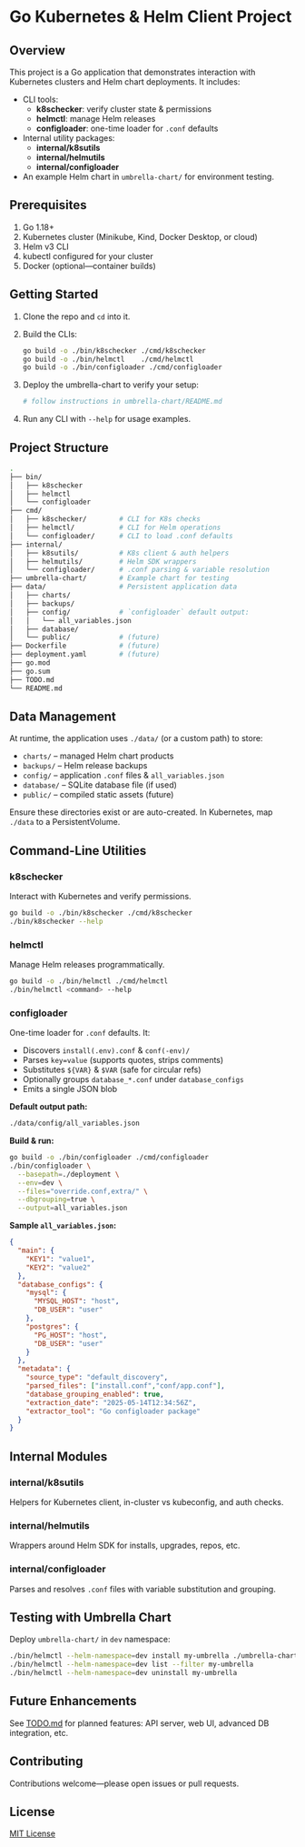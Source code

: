 # Go Kubernetes & Helm Client Project

## Overview

This project is a Go application that demonstrates interaction with Kubernetes clusters and Helm chart deployments. It includes:

- CLI tools:
  - **k8schecker**: verify cluster state & permissions  
  - **helmctl**: manage Helm releases  
  - **configloader**: one-time loader for `.conf` defaults  
- Internal utility packages:
  - **internal/k8sutils**  
  - **internal/helmutils**  
  - **internal/configloader**  
- An example Helm chart in `umbrella-chart/` for environment testing.

## Prerequisites

1. Go 1.18+  
2. Kubernetes cluster (Minikube, Kind, Docker Desktop, or cloud)  
3. Helm v3 CLI  
4. kubectl configured for your cluster  
5. Docker (optional—container builds)

## Getting Started

1. Clone the repo and `cd` into it.  
2. Build the CLIs:

   ```bash
   go build -o ./bin/k8schecker ./cmd/k8schecker
   go build -o ./bin/helmctl    ./cmd/helmctl
   go build -o ./bin/configloader ./cmd/configloader

   ```

3. Deploy the umbrella-chart to verify your setup:

   ```bash
   # follow instructions in umbrella-chart/README.md
   ```

4. Run any CLI with `--help` for usage examples.

## Project Structure

```bash
.
├── bin/                   
│   ├── k8schecker
│   ├── helmctl
│   └── configloader
├── cmd/
│   ├── k8schecker/        # CLI for K8s checks
│   ├── helmctl/           # CLI for Helm operations
│   └── configloader/      # CLI to load .conf defaults
├── internal/
│   ├── k8sutils/          # K8s client & auth helpers
│   ├── helmutils/         # Helm SDK wrappers
│   └── configloader/      # .conf parsing & variable resolution
├── umbrella-chart/        # Example chart for testing
├── data/                  # Persistent application data
│   ├── charts/
│   ├── backups/
│   ├── config/            # `configloader` default output:
│   │   └── all_variables.json
│   ├── database/
│   └── public/            # (future)
├── Dockerfile             # (future)
├── deployment.yaml        # (future)
├── go.mod
├── go.sum
├── TODO.md
└── README.md
```

## Data Management

At runtime, the application uses `./data/` (or a custom path) to store:

- `charts/` – managed Helm chart products  
- `backups/` – Helm release backups  
- `config/` – application `.conf` files & `all_variables.json`  
- `database/` – SQLite database file (if used)  
- `public/` – compiled static assets (future)  

Ensure these directories exist or are auto-created. In Kubernetes, map `./data` to a PersistentVolume.

## Command-Line Utilities

### k8schecker

Interact with Kubernetes and verify permissions.

```bash
go build -o ./bin/k8schecker ./cmd/k8schecker
./bin/k8schecker --help
```

### helmctl

Manage Helm releases programmatically.

```bash
go build -o ./bin/helmctl ./cmd/helmctl
./bin/helmctl <command> --help
```

### configloader

One-time loader for `.conf` defaults. It:

- Discovers `install(.env).conf` & `conf(-env)/`  
- Parses `key=value` (supports quotes, strips comments)  
- Substitutes `${VAR}` & `$VAR` (safe for circular refs)  
- Optionally groups `database_*.conf` under `database_configs`  
- Emits a single JSON blob

**Default output path:**

```bash
./data/config/all_variables.json
```

**Build & run:**

```bash
go build -o ./bin/configloader ./cmd/configloader
./bin/configloader \
  --basepath=./deployment \
  --env=dev \
  --files="override.conf,extra/" \
  --dbgrouping=true \
  --output=all_variables.json
```

**Sample `all_variables.json`:**

```json
{
  "main": {
    "KEY1": "value1",
    "KEY2": "value2"
  },
  "database_configs": {
    "mysql": {
      "MYSQL_HOST": "host",
      "DB_USER": "user"
    },
    "postgres": {
      "PG_HOST": "host",
      "DB_USER": "user"
    }
  },
  "metadata": {
    "source_type": "default_discovery",
    "parsed_files": ["install.conf","conf/app.conf"],
    "database_grouping_enabled": true,
    "extraction_date": "2025-05-14T12:34:56Z",
    "extractor_tool": "Go configloader package"
  }
}
```

## Internal Modules

### internal/k8sutils

Helpers for Kubernetes client, in-cluster vs kubeconfig, and auth checks.

### internal/helmutils

Wrappers around Helm SDK for installs, upgrades, repos, etc.

### internal/configloader

Parses and resolves `.conf` files with variable substitution and grouping.

## Testing with Umbrella Chart

Deploy `umbrella-chart/` in `dev` namespace:

```bash
./bin/helmctl --helm-namespace=dev install my-umbrella ./umbrella-chart
./bin/helmctl --helm-namespace=dev list --filter my-umbrella
./bin/helmctl --helm-namespace=dev uninstall my-umbrella
```

## Future Enhancements

See [TODO.md](./TODO.md) for planned features: API server, web UI, advanced DB integration, etc.

## Contributing

Contributions welcome—please open issues or pull requests.

## License

[MIT License](./LICENSE)
